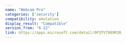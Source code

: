 ```yaml
---
name: "Webcam Pro"
categories: ['security']
compatibility: emulation
display_result: "Compatible"
version_from: "6.12"
link: https://apps.microsoft.com/detail/9P3TV7989R30
---
```

